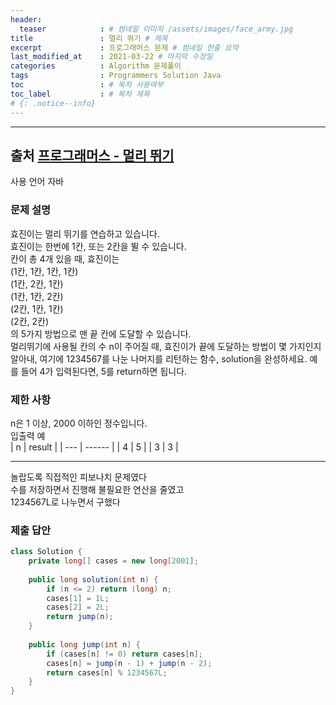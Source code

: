```yaml
---
header:
  teaser            : # 썸네일 이미지 /assets/images/face_army.jpg
title               : 멀리 뛰기 # 제목
excerpt             : 프로그래머스 문제 # 썸네일 한줄 요약
last_modified_at    : 2021-03-22 # 마지막 수정일
categories          : Algorithm 문제풀이
tags                : Programmers Solution Java
toc                 : # 목차 사용여부
toc_label           : # 목차 제목
# {: .notice--info}
---
```


---
## 출처 [프로그래머스 - 멀리 뛰기](https://programmers.co.kr/learn/courses/30/lessons/12914)

사용 언어 자바

### 문제 설명

효진이는 멀리 뛰기를 연습하고 있습니다.  
효진이는 한번에 1칸, 또는 2칸을 뛸 수 있습니다.  
칸이 총 4개 있을 때, 효진이는  
(1칸, 1칸, 1칸, 1칸)  
(1칸, 2칸, 1칸)  
(1칸, 1칸, 2칸)  
(2칸, 1칸, 1칸)  
(2칸, 2칸)  
의 5가지 방법으로 맨 끝 칸에 도달할 수 있습니다.  
멀리뛰기에 사용될 칸의 수 n이 주어질 때, 효진이가 끝에 도달하는 방법이 몇 가지인지 알아내, 여기에 1234567를 나눈 나머지를 리턴하는 함수, solution을 완성하세요. 예를 들어 4가 입력된다면, 5를 return하면 됩니다.  

### 제한 사항
n은 1 이상, 2000 이하인 정수입니다.  
입출력 예  
| n   | result |
| --- | ------ |
| 4   | 5      |
| 3   | 3      |

---

놀랍도록 직접적인 피보나치 문제였다  
수를 저장하면서 진행해 불필요한 연산을 줄였고  
1234567L로 나누면서 구했다  

### 제출 답안

```java
class Solution {
    private long[] cases = new long[2001];
    
    public long solution(int n) {
        if (n <= 2) return (long) n;
        cases[1] = 1L;
        cases[2] = 2L;
        return jump(n);
    }
    
    public long jump(int n) {
        if (cases[n] != 0) return cases[n];
        cases[n] = jump(n - 1) + jump(n - 2);
        return cases[n] % 1234567L;
    }
}
```